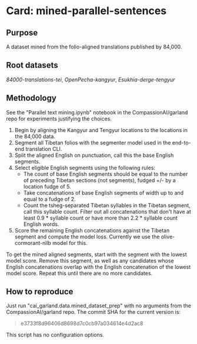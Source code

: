 # Card: mined-parallel-sentences

## Purpose

A dataset mined from the folio-aligned translations published by 84,000.

## Root datasets

_84000-translations-tei_, _OpenPecha-kangyur_, _Esukhia-derge-tengyur_

## Methodology

See the "Parallel text mining.ipynb" notebook in the CompassionAI/garland repo for experiments justifying the choices.

1. Begin by aligning the Kangyur and Tengyur locations to the locations in the 84,000 data.
2. Segment all Tibetan folios with the segmenter model used in the end-to-end translation CLI.
3. Split the aligned English on punctuation, call this the base English segments.
4. Select eligible English segments using the following rules:
    - The count of base English segments should be equal to the number of preceding Tibetan sections (not segments),
  fudged +/- by a location fudge of 5.
    - Take concatenations of base English segments of width up to and equal to a fudge of 2.
    - Count the tsheg-separated Tibetan syllables in the Tibetan segment, call this syllable count. Filter out all concatenations that don't have at least 0.9 * syllable count or have more than 2.2 * syllable count English words.
5. Score the remaining English concatenations against the Tibetan segment and compute the model loss. Currently we use the olive-cormorant-nllb model for this.

To get the mined aligned segments, start with the segment with the lowest model score. Remove this segment, as well as any candidates whose English concatenations overlap with the English concatenation of the lowest model score. Repeat this until there are no more candidates.

## How to reproduce

Just run "cai_garland.data.mined_dataset_prep" with no arguments from the CompassionAI/garland repo. The commit SHA for the current version is:

> e3733f8d96406d8698d7c0cb97a034614e4d2ac8

This script has no configuration options.
